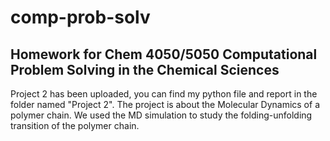 # comp-prob-solv
Homework for Chem 4050/5050 Computational Problem Solving in the Chemical Sciences
---------------
Project 2 has been uploaded, you can find my python file and report in the folder named "Project 2".
The project is about the Molecular Dynamics of a polymer chain.
We used the MD simulation to study the folding-unfolding transition of the polymer chain.

